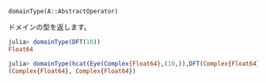 `domainType(A::AbstractOperator)`

ドメインの型を返します。

```julia
julia> domainType(DFT(10))
Float64

julia> domainType(hcat(Eye(Complex{Float64},(10,)),DFT(Complex{Float64},10)))
(Complex{Float64}, Complex{Float64})
```
